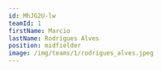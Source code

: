 ```yaml
---
id: MhJG2U-lw
teamId: 1
firstName: Marcio
lastName: Rodrigues Alves
position: midfielder
image: /img/teams/1/rodrigues_alves.jpeg
---
```

